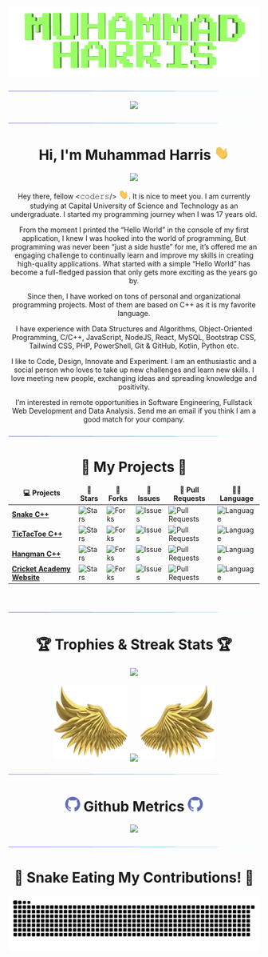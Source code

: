 <!-- Muhammad-Harris.gif -->
<p align="center"><img src="https://github.com/imharris24/imharris24/blob/main/Assets/muhammad-harris.gif" alt="Muhammad Harris"></p>

<!-- 2 Neon-Bar.gif with View-Counter -->
<a href="https://www.github.com/imharris24"><img src="https://github.com/imharris24/imharris24/blob/main/Assets/neon-bar.gif"></a>
<p align="center"><a href="https://count.getloli.com/"><img src="https://count.getloli.com/get/@:imharris24"></a></p>
<a href="https://www.github.com/imharris24"><img src="https://github.com/imharris24/imharris24/blob/main/Assets/neon-bar.gif"></a>

<!-- Initial -->
<h1 align="center">Hi, I'm Muhammad Harris <img src="https://github.com/imharris24/imharris24/blob/main/Assets/wave-hand.gif" width="30"></h1>

<!-- Auto-Type -->
<p align="center"><a href="https://github.com/imharris24/imharris24"><img src="https://readme-typing-svg.herokuapp.com?lines=Computer+Science+Student;Competitive+Programmer;Web+Developer;Future+Full+Stack+Developer;Always%20learning%20new%20things&center=true&width=500&height=50"></a></p>

<!-- Profile Description -->
<p align="center">Hey there, fellow <𝚌𝚘𝚍𝚎𝚛𝚜/> <img src="https://github.com/imharris24/imharris24/blob/main/Assets/wave-hand.gif" width="20px">. It is nice to meet you. I am currently studying at Capital University of Science and Technology as an undergraduate. I started my programming journey when I was 17 years old.</p>
<p align="center">From the moment I printed the “Hello World” in the console of my first application, I knew I was hooked into the world of programming, But programming was never been “just a side hustle” for me, it’s offered me an engaging challenge to continually learn and improve my skills in creating high-quality applications. What started with a simple “Hello World” has become a full-fledged passion that only gets more exciting as the years go by.</p>
<p align="center">Since then, I have worked on tons of personal and organizational programming projects. Most of them are based on C++ as it is my favorite language.</p>
<p align="center">I have experience with Data Structures and Algorithms, Object-Oriented Programming, C/C++, JavaScript, NodeJS, React, MySQL, Bootstrap CSS, Tailwind CSS, PHP, PowerShell, Git & GitHub, Kotlin, Python etc.</p>
<p align="center">I like to Code, Design, Innovate and Experiment. I am an enthusiastic and a social person who loves to take up new challenges and learn new skills. I love meeting new people, exchanging ideas and spreading knowledge and positivity.</p>
<p align="center">I’m interested in remote opportunities in Software Engineering, Fullstack Web Development and Data Analysis. Send me an email if you think I am a good match for your company.<br>

<!-- neon-bar -->
<a href="https://www.github.com/imharris24"><img src="https://github.com/imharris24/imharris24/blob/main/Assets/neon-bar.gif"></a>
	
<!-- Project Table -->
<h1 align="center">🥇 My Projects 🥇</h1>
<table align="center">
	<thead align="center">
		<tr border: none;>
			<td><b>💻 Projects</b></td>
			<td><b>🌟 Stars</b></td>
			<td><b>🍴 Forks</b></td>
			<td><b>🐛 Issues</b></td>
			<td><b>🔔 Pull Requests</b></td>
			<td><b>👨‍💻 Language</b></td>
		</tr>
	</thead>
	<tbody>
		<tr>
			<td><a href="https://github.com/imharris24/Snake-Game-CPP"><b>Snake C++</b></a></td>
			<td><img alt="Stars" src="https://img.shields.io/github/stars/imharris24/Snake-CPP?style=flat-square&labelColor=343b41"/></td>
			<td><img alt="Forks" src="https://img.shields.io/github/forks/imharris24/Snake-CPP?style=flat-square&labelColor=343b41"/></td>
			<td><img alt="Issues" src="https://img.shields.io/github/issues/imharris24/Snake-CPP?style=flat-square"/></td>
			<td><img alt="Pull Requests" src="https://img.shields.io/github/issues-pr/imharris24/Snake-CPP?style=flat-square"/></td>
			<td><img alt="Language" src="https://img.shields.io/github/languages/top/imharris24/Snake-CPP?style=flat-square"/></td>
		</tr>
		<tr>
			<td><a href="https://github.com/imharris24/TicTacToe-CPP"><b>TicTacToe C++</b></a></td>
			<td><img alt="Stars" src="https://img.shields.io/github/stars/imharris24/TicTacToe-CPP?style=flat-square&labelColor=343b41"/></td>
			<td><img alt="Forks" src="https://img.shields.io/github/forks/imharris24/TicTacToe-CPP?style=flat-square&labelColor=343b41"/></td>
			<td><img alt="Issues" src="https://img.shields.io/github/issues/imharris24/TicTacToe-CPP?style=flat-square"/></td>
			<td><img alt="Pull Requests" src="https://img.shields.io/github/issues-pr/imharris24/TicTacToe-CPP?style=flat-square"/></td>
			<td><img alt="Language" src="https://img.shields.io/github/languages/top/imharris24/TicTacToe-CPP?style=flat-square"/></td>
		</tr>
		<tr>
			<td><a href="https://github.com/imharris24/Hangman-CPP"><b>Hangman C++</b></a></td>
			<td><img alt="Stars" src="https://img.shields.io/github/stars/imharris24/Hangman-CPP?style=flat-square&labelColor=343b41"/></td>
			<td><img alt="Forks" src="https://img.shields.io/github/forks/imharris24/Hangman-CPP?style=flat-square&labelColor=343b41"/></td>
			<td><img alt="Issues" src="https://img.shields.io/github/issues/imharris24/Hangman-CPP?style=flat-square"/></td>
			<td><img alt="Pull Requests" src="https://img.shields.io/github/issues-pr/imharris24/Hangman-CPP?style=flat-square"/></td>
			<td><img alt="Language" src="https://img.shields.io/github/languages/top/imharris24/Hangman-CPP?style=flat-square"/></td>
		</tr>
		<tr>
			<td><a href="https://github.com/imharris24/Cricket-Academy-DBS"><b>Cricket Academy Website</b></a></td>
			<td><img alt="Stars" src="https://img.shields.io/github/stars/imharris24/Cricket-Academy-WEB?style=flat-square&labelColor=343b41"/></td>
			<td><img alt="Forks" src="https://img.shields.io/github/forks/imharris24/Cricket-Academy-WEB?style=flat-square&labelColor=343b41"/></td>
			<td><img alt="Issues" src="https://img.shields.io/github/issues/imharris24/Cricket-Academy-WEB?style=flat-square"/></td>
			<td><img alt="Pull Requests" src="https://img.shields.io/github/issues-pr/imharris24/Cricket-Academy-WEB?style=flat-square"/></td>
			<td><img alt="Language" src="https://img.shields.io/github/languages/top/imharris24/Cricket-Academy-WEB?style=flat-square"/></td>
		</tr>
	</tbody>
</table>
<br>

<!-- neon-bar -->
<a href="https://www.github.com/imharris24"><img src="https://github.com/imharris24/imharris24/blob/main/Assets/neon-bar.gif"></a>

<!-- Trophies, Wings and Streak Stats -->
<h1 align="center">🏆 Trophies & Streak Stats 🏆</h1>
<!-- Trophies -->
<p align="center">
	<img src="https://github-profile-trophy.vercel.app/?username=imharris24&column=6&margin-w=15&margin-h=15&no-bg=true&no-frame=true&theme=juicyfresh"/>
</p>
<p align="center">
	<!-- Left Wing -->
	<img height="150" width="150" src="https://github.com/imharris24/imharris24/blob/main/Assets/left-wing.webp">
	<!-- Streak Stats -->
	<img align="center" src="https://github-readme-streak-stats.herokuapp.com/?user=imharris24&theme=dark&hide_border=true"/>
	<!-- Right Wing -->
	<img height="150" width="150" src="https://github.com/imharris24/imharris24/blob/main/Assets/right-wing.webp">
</p>

<!-- neon-bar -->
<a href="https://www.github.com/imharris24"><img src="https://github.com/imharris24/imharris24/blob/main/Assets/neon-bar.gif"></a>

<!-- Github Metrics -->
<h1 align="center">
	<img src="https://github.com/imharris24/imharris24/blob/main/Assets/git-icon.png" width="30"/> Github Metrics <img src="https://github.com/imharris24/imharris24/blob/main/Assets/git-icon.png" width="30"/>
</h1>
<p align="center">
	<img src="https://metrics.lecoq.io/imharris24?template=classic&isocalendar=1&languages=1&stargazers=1&projects=1&achievements=1&lines=1&traffic=1&starlists=1&calendar=1&skyline=1&base.indepth=false&base.hireable=false&isocalendar.duration=full-year&languages.limit=8&languages.threshold=0%25&languages.other=false&languages.colors=github&languages.sections=most-used&languages.indepth=false&languages.analysis.timeout=15&languages.categories=markup%2C%20programming&languages.recent.categories=markup%2C%20programming&languages.recent.load=300&languages.recent.days=14&stargazers.charts.type=classic&projects.limit=4&projects.descriptions=false&achievements.threshold=C&achievements.secrets=true&achievements.display=compact&achievements.limit=0&starlists.limit=2&starlists.limit.repositories=2&starlists.languages=false&starlists.limit.languages=8&starlists.shuffle.repositories=true&calendar.limit=1&skyline.year=current-year&skyline.frames=60&skyline.quality=0.5&skyline.compatibility=false&config.timezone=Asia%2FKarachi">
</p>

<!-- neon-bar -->
<a href="https://www.github.com/imharris24"><img src="https://github.com/imharris24/imharris24/blob/main/Assets/neon-bar.gif"></a>

<!-- Contribution Snake -->
<h1 align="center">🐍 Snake Eating My Contributions! 🐍</h1>
<p align="center">
	<img src="https://github.com/imharris24/imharris24/blob/main/Assets/git-snake.svg"/>
</p>

<!-- 	
## 🙋‍♀️ Let's Connect
	
<p align="center">
   <a href="github.com/imharris24"><img src="https://github.com/imharris24/imharris24/blob/main/Resouces/github.png" alt="Github"/></a>
   <a href="mailto:harris20014@gmail.com"><img src="https://github.com/imharris24/imharris24/blob/main/Resouces/gmail.png" alt="Gmail"/></a>
   <a href="https://instagram.com/im_harrisg"><img src="https://github.com/imharris24/imharris24/blob/main/Resouces/instagram.png" alt="Instagram"/></a>
</p>
<br/>
<img height="120" alt="Thanks for visiting me" width="100%" src="https://github.com/imharris24/imharris24/blob/main/Resouces/marquee.svg" />
-->
